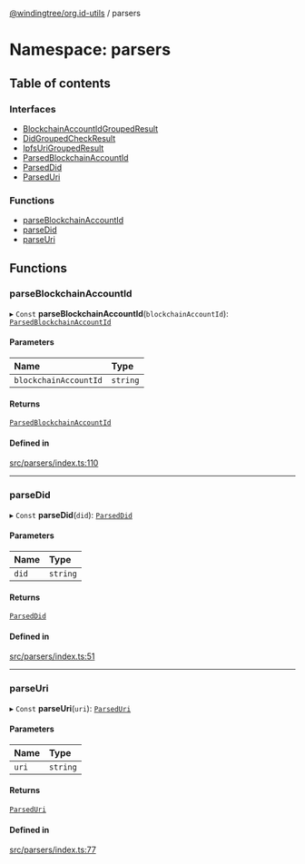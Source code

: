 [@windingtree/org.id-utils](../README.md) / parsers

# Namespace: parsers

## Table of contents

### Interfaces

- [BlockchainAccountIdGroupedResult](../interfaces/parsers.BlockchainAccountIdGroupedResult.md)
- [DidGroupedCheckResult](../interfaces/parsers.DidGroupedCheckResult.md)
- [IpfsUriGroupedResult](../interfaces/parsers.IpfsUriGroupedResult.md)
- [ParsedBlockchainAccountId](../interfaces/parsers.ParsedBlockchainAccountId.md)
- [ParsedDid](../interfaces/parsers.ParsedDid.md)
- [ParsedUri](../interfaces/parsers.ParsedUri.md)

### Functions

- [parseBlockchainAccountId](parsers.md#parseblockchainaccountid)
- [parseDid](parsers.md#parsedid)
- [parseUri](parsers.md#parseuri)

## Functions

### parseBlockchainAccountId

▸ `Const` **parseBlockchainAccountId**(`blockchainAccountId`): [`ParsedBlockchainAccountId`](../interfaces/parsers.ParsedBlockchainAccountId.md)

#### Parameters

| Name | Type |
| :------ | :------ |
| `blockchainAccountId` | `string` |

#### Returns

[`ParsedBlockchainAccountId`](../interfaces/parsers.ParsedBlockchainAccountId.md)

#### Defined in

[src/parsers/index.ts:110](https://github.com/windingtree/org.id-sdk/blob/6904194/packages/utils/src/parsers/index.ts#L110)

___

### parseDid

▸ `Const` **parseDid**(`did`): [`ParsedDid`](../interfaces/parsers.ParsedDid.md)

#### Parameters

| Name | Type |
| :------ | :------ |
| `did` | `string` |

#### Returns

[`ParsedDid`](../interfaces/parsers.ParsedDid.md)

#### Defined in

[src/parsers/index.ts:51](https://github.com/windingtree/org.id-sdk/blob/6904194/packages/utils/src/parsers/index.ts#L51)

___

### parseUri

▸ `Const` **parseUri**(`uri`): [`ParsedUri`](../interfaces/parsers.ParsedUri.md)

#### Parameters

| Name | Type |
| :------ | :------ |
| `uri` | `string` |

#### Returns

[`ParsedUri`](../interfaces/parsers.ParsedUri.md)

#### Defined in

[src/parsers/index.ts:77](https://github.com/windingtree/org.id-sdk/blob/6904194/packages/utils/src/parsers/index.ts#L77)
